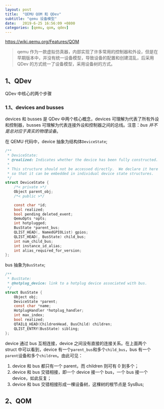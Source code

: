 ```yaml
---
layout: post
title:  "QEMU QOM 和 QDev"
subtitle: "qemu 设备模型"
date:   2019-6-25 16:56:09 +0800
categories: [qemu, qom, qdev]
---
```


https://wiki.qemu.org/Features/QOM

> qemu 作为一款虚拟仿真器，内部实现了许多常用的控制器和外设，但是在早期版本中，并没有统一设备模型，导致设备的配置和创建混乱，后采用 QDev 的方式统一了设备模型，采用设备树的方式。

## 1、QDev

QDev 中核心的两个步骤

### 1.1、devices and busses

devices 和 busses 是 QDev 中两个核心概念，devices 可理解为代表了所有外设和控制器，busses 可理解为代表连接外设和控制器之间的总线。注意：*bus 并不是总对应于真实的物理设备*。

在 QEMU 代码中，device 抽象为结构体`DeviceState`;

```c
/**
 * DeviceState:
 * @realized: Indicates whether the device has been fully constructed.
 *
 * This structure should not be accessed directly.  We declare it here
 * so that it can be embedded in individual device state structures.
 */
struct DeviceState {
    /*< private >*/
    Object parent_obj;
    /*< public >*/

    const char *id;
    bool realized;
    bool pending_deleted_event;
    QemuOpts *opts;
    int hotplugged;
    BusState *parent_bus;
    QLIST_HEAD(, NamedGPIOList) gpios;
    QLIST_HEAD(, BusState) child_bus;
    int num_child_bus;
    int instance_id_alias;
    int alias_required_for_version;
};
```

bus 抽象为`BusState`;

```c
/**
 * BusState:
 * @hotplug_device: link to a hotplug device associated with bus.
 */
struct BusState {
    Object obj;
    DeviceState *parent;
    const char *name;
    HotplugHandler *hotplug_handler;
    int max_index;
    bool realized;
    QTAILQ_HEAD(ChildrenHead, BusChild) children;
    QLIST_ENTRY(BusState) sibling;
};
```

device 通过 bus 互相连接，device 之间没有直接的连接关系。在上面两个 struct 中可以看到，device 有一个`parent_bus`和多个`child_bus`，bus 有一个`parent`设备和多个`children`。由此可见：

1. device 和 bus 都只有一个 parent，而 children 则可有 0 到多个；
2. device 和 bus 交错相接，即一个 device 接一个 bus，一个 bus 接一个 device，如此反复；
3. device 和 bus 交错相接形成一棵设备树，这棵树的根节点是 SysBus;



## 2、QOM

